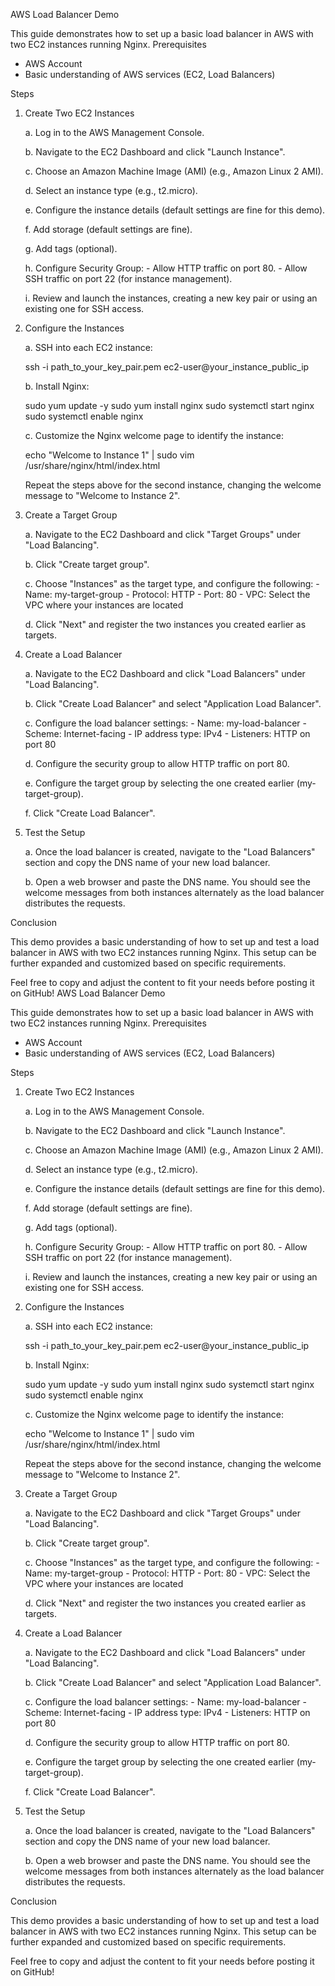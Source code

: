  AWS Load Balancer Demo

This guide demonstrates how to set up a basic load balancer in AWS with two EC2 instances running Nginx. 
Prerequisites
- AWS Account
- Basic understanding of AWS services (EC2, Load Balancers)


Steps

1. Create Two EC2 Instances

    a. Log in to the AWS Management Console.

    b. Navigate to the EC2 Dashboard and click "Launch Instance".

    c. Choose an Amazon Machine Image (AMI) (e.g., Amazon Linux 2 AMI).

    d. Select an instance type (e.g., t2.micro).

    e. Configure the instance details (default settings are fine for this demo).

    f. Add storage (default settings are fine).

    g. Add tags (optional).

    h. Configure Security Group:
        - Allow HTTP traffic on port 80.
        - Allow SSH traffic on port 22 (for instance management).

    i. Review and launch the instances, creating a new key pair or using an existing one for SSH access.

2. Configure the Instances

    a. SSH into each EC2 instance:
  
    ssh -i path_to_your_key_pair.pem ec2-user@your_instance_public_ip
    

    b. Install Nginx:
    
    sudo yum update -y
    sudo yum install nginx
    sudo systemctl start nginx
    sudo systemctl enable nginx
    

    c. Customize the Nginx welcome page to identify the instance:
    
    echo "Welcome to Instance 1" | sudo vim /usr/share/nginx/html/index.html
    
    Repeat the steps above for the second instance, changing the welcome message to "Welcome to Instance 2".

3. Create a Target Group

    a. Navigate to the EC2 Dashboard and click "Target Groups" under "Load Balancing".

    b. Click "Create target group".

    c. Choose "Instances" as the target type, and configure the following:
        - Name: my-target-group
        - Protocol: HTTP
        - Port: 80
        - VPC: Select the VPC where your instances are located

    d. Click "Next" and register the two instances you created earlier as targets.

4. Create a Load Balancer

    a. Navigate to the EC2 Dashboard and click "Load Balancers" under "Load Balancing".

    b. Click "Create Load Balancer" and select "Application Load Balancer".

    c. Configure the load balancer settings:
        - Name: my-load-balancer
        - Scheme: Internet-facing
        - IP address type: IPv4
        - Listeners: HTTP on port 80

    d. Configure the security group to allow HTTP traffic on port 80.

    e. Configure the target group by selecting the one created earlier (my-target-group).

    f. Click "Create Load Balancer".

5. Test the Setup

    a. Once the load balancer is created, navigate to the "Load Balancers" section and copy the DNS name of your new load balancer.

    b. Open a web browser and paste the DNS name. You should see the welcome messages from both instances alternately as the load balancer distributes the requests.

 Conclusion

This demo provides a basic understanding of how to set up and test a load balancer in AWS with two EC2 instances running Nginx. This setup can be further expanded and customized based on specific requirements.




Feel free to copy and adjust the content to fit your needs before posting it on GitHub!
 AWS Load Balancer Demo

This guide demonstrates how to set up a basic load balancer in AWS with two EC2 instances running Nginx. 
Prerequisites
- AWS Account
- Basic understanding of AWS services (EC2, Load Balancers)


Steps

1. Create Two EC2 Instances

    a. Log in to the AWS Management Console.

    b. Navigate to the EC2 Dashboard and click "Launch Instance".

    c. Choose an Amazon Machine Image (AMI) (e.g., Amazon Linux 2 AMI).

    d. Select an instance type (e.g., t2.micro).

    e. Configure the instance details (default settings are fine for this demo).

    f. Add storage (default settings are fine).

    g. Add tags (optional).

    h. Configure Security Group:
        - Allow HTTP traffic on port 80.
        - Allow SSH traffic on port 22 (for instance management).

    i. Review and launch the instances, creating a new key pair or using an existing one for SSH access.

2. Configure the Instances

    a. SSH into each EC2 instance:
  
    ssh -i path_to_your_key_pair.pem ec2-user@your_instance_public_ip
    

    b. Install Nginx:
    
    sudo yum update -y
    sudo yum install nginx
    sudo systemctl start nginx
    sudo systemctl enable nginx
    

    c. Customize the Nginx welcome page to identify the instance:
    
    echo "Welcome to Instance 1" | sudo vim /usr/share/nginx/html/index.html
    
    Repeat the steps above for the second instance, changing the welcome message to "Welcome to Instance 2".

3. Create a Target Group

    a. Navigate to the EC2 Dashboard and click "Target Groups" under "Load Balancing".

    b. Click "Create target group".

    c. Choose "Instances" as the target type, and configure the following:
        - Name: my-target-group
        - Protocol: HTTP
        - Port: 80
        - VPC: Select the VPC where your instances are located

    d. Click "Next" and register the two instances you created earlier as targets.

4. Create a Load Balancer

    a. Navigate to the EC2 Dashboard and click "Load Balancers" under "Load Balancing".

    b. Click "Create Load Balancer" and select "Application Load Balancer".

    c. Configure the load balancer settings:
        - Name: my-load-balancer
        - Scheme: Internet-facing
        - IP address type: IPv4
        - Listeners: HTTP on port 80

    d. Configure the security group to allow HTTP traffic on port 80.

    e. Configure the target group by selecting the one created earlier (my-target-group).

    f. Click "Create Load Balancer".

5. Test the Setup

    a. Once the load balancer is created, navigate to the "Load Balancers" section and copy the DNS name of your new load balancer.

    b. Open a web browser and paste the DNS name. You should see the welcome messages from both instances alternately as the load balancer distributes the requests.

 Conclusion

This demo provides a basic understanding of how to set up and test a load balancer in AWS with two EC2 instances running Nginx. This setup can be further expanded and customized based on specific requirements.




Feel free to copy and adjust the content to fit your needs before posting it on GitHub!

